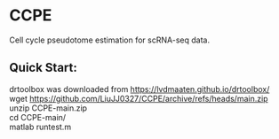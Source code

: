 # CCPE
Cell cycle pseudotome estimation for scRNA-seq data.<br/>
## Quick Start:<br/>
drtoolbox was downloaded from https://lvdmaaten.github.io/drtoolbox/<br/>
wget https://github.com/LiuJJ0327/CCPE/archive/refs/heads/main.zip<br/>
unzip CCPE-main.zip<br/>
cd CCPE-main/<br/>
matlab runtest.m<br/>
